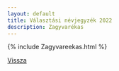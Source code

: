 ```yaml
---
layout: default
title: Választási névjegyzék 2022
description: Zagyvarékas
---
```


{% include Zagyvareekas.html %}

[Vissza](./)